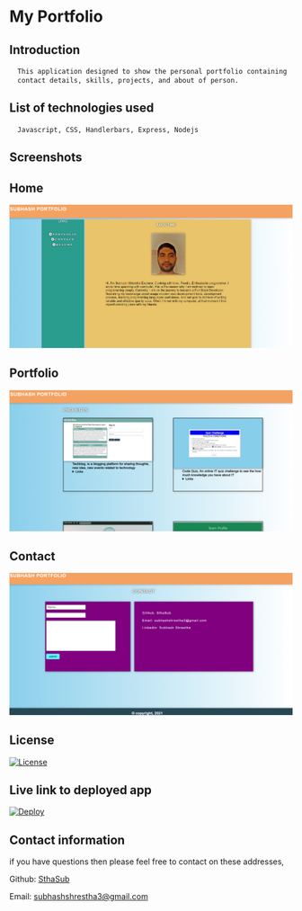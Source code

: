    # My Portfolio

   ## Introduction
      This application designed to show the personal portfolio containing
      contact details, skills, projects, and about of person.  

   ## List of technologies used
      Javascript, CSS, Handlerbars, Express, Nodejs

   ## Screenshots
   ## Home
   ![home](./public/images/image/home.PNG)
   ## Portfolio
   ![portfolio](./public/images/image/portfolio.PNG)
   ## Contact
   ![contact](./public/images/image/contact.PNG)

   ## License
   [![License](https://img.shields.io/badge/License-MIT-yellow.svg)](https://opensource.org/licenses/MIT)
   
   ## Live link to deployed app
   [![Deploy](https://www.herokucdn.com/deploy/button.svg)](https://techblogging.herokuapp.com/)
   
   ## Contact information
   if you have questions then please feel free to contact on these addresses,
   
   Github: [SthaSub](https://github.com/SthaSub)
  
   Email: [subhashshrestha3@gmail.com](subhashshrestha3@gmail.com)
